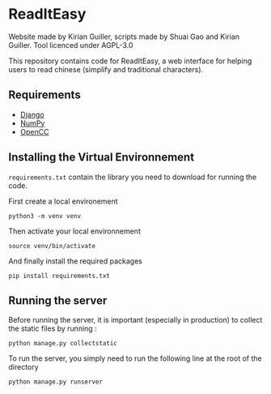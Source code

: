 # ReadItEasy
Website made by Kirian Guiller, scripts made by Shuai Gao and Kirian Guiller. Tool licenced under AGPL-3.0

This repository contains code for ReadItEasy, a web interface for helping users to read chinese (simplify and traditional characters).

## Requirements
* [Django](https://www.djangoproject.com/)
* [NumPy](http://www.numpy.org/)
* [OpenCC](https://pypi.org/project/OpenCC/)

## Installing the Virtual Environnement
`requirements.txt` contain the library you need to download for running the code.

First create a local environement
```
python3 -m venv venv
```
Then activate your local environnement
```
source venv/bin/activate
```
And finally install the required packages
```
pip install requirements.txt
```
## Running the server
Before running the server, it is important (especially in production) to collect the static files by running :
```
python manage.py collectstatic
```
To run the server, you simply need to run the following line at the root of the directory
```
python manage.py runserver
```

